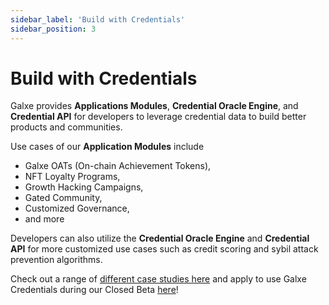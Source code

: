```yaml
---
sidebar_label: 'Build with Credentials'
sidebar_position: 3
---
```


# Build with Credentials

Galxe provides **Applications Modules**, **Credential Oracle Engine**, and **Credential API** for developers to leverage credential data to build better products and communities.

Use cases of our **Application Modules** include

- Galxe OATs (On-chain Achievement Tokens),
- NFT Loyalty Programs,
- Growth Hacking Campaigns,
- Gated Community,
- Customized Governance,
- and more

Developers can also utilize the **Credential Oracle Engine** and **Credential API** for more customized use cases such as credit scoring and sybil attack prevention algorithms.

Check out a range of [different case studies here](../4-case-studies/1-hashflow.md) and apply to use Galxe Credentials during our Closed Beta [here](https://gal.xyz/application)!

